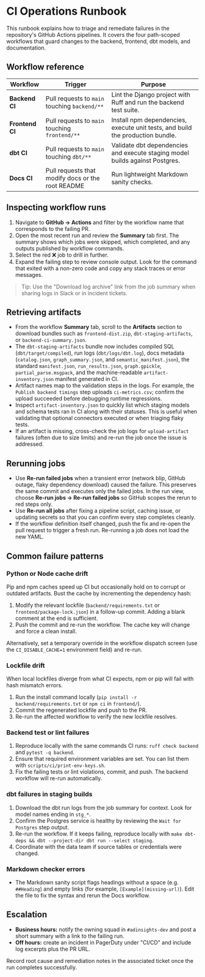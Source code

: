 # CI Operations Runbook

This runbook explains how to triage and remediate failures in the repository's GitHub Actions pipelines. It covers the four path-scoped workflows that guard changes to the backend, frontend, dbt models, and documentation.

## Workflow reference

| Workflow | Trigger | Purpose |
| --- | --- | --- |
| **Backend CI** | Pull requests to `main` touching `backend/**` | Lint the Django project with Ruff and run the backend test suite. |
| **Frontend CI** | Pull requests to `main` touching `frontend/**` | Install npm dependencies, execute unit tests, and build the production bundle. |
| **dbt CI** | Pull requests to `main` touching `dbt/**` | Validate dbt dependencies and execute staging model builds against Postgres. |
| **Docs CI** | Pull requests that modify docs or the root README | Run lightweight Markdown sanity checks. |

## Inspecting workflow runs

1. Navigate to **GitHub → Actions** and filter by the workflow name that corresponds to the failing PR.
2. Open the most recent run and review the **Summary** tab first. The summary shows which jobs were skipped, which completed, and any outputs published by workflow commands.
3. Select the red ❌ job to drill in further.
4. Expand the failing step to review console output. Look for the command that exited with a non-zero code and copy any stack traces or error messages.

> Tip: Use the "Download log archive" link from the job summary when sharing logs in Slack or in incident tickets.

## Retrieving artifacts

* From the workflow **Summary** tab, scroll to the **Artifacts** section to download bundles such as `frontend-dist.zip`, `dbt-staging-artifacts`, or `backend-ci-summary.json`.
* The `dbt-staging-artifacts` bundle now includes compiled SQL (`dbt/target/compiled`), run logs (`dbt/logs/dbt.log`), docs metadata (`catalog.json`, `graph_summary.json`, and `semantic_manifest.json`), the standard `manifest.json`, `run_results.json`, `graph.gpickle`, `partial_parse.msgpack`, and the machine-readable `artifact-inventory.json` manifest generated in CI.
* Artifact names map to the validation steps in the logs. For example, the `Publish backend timings` step uploads `ci-metrics.csv`; confirm the upload succeeded before debugging runtime regressions.
* Inspect `artifact-inventory.json` to quickly list which staging models and schema tests ran in CI along with their statuses. This is useful when validating that optional connectors executed or when triaging flaky tests.
* If an artifact is missing, cross-check the job logs for `upload-artifact` failures (often due to size limits) and re-run the job once the issue is addressed.

## Rerunning jobs

* Use **Re-run failed jobs** when a transient error (network blip, GitHub outage, flaky dependency download) caused the failure. This preserves the same commit and executes only the failed jobs. In the run view, choose **Re-run jobs → Re-run failed jobs** so GitHub scopes the rerun to red steps only.
* Use **Re-run all jobs** after fixing a pipeline script, caching issue, or updating secrets so that you can confirm every step completes cleanly.
* If the workflow definition itself changed, push the fix and re-open the pull request to trigger a fresh run. Re-running a job does not load the new YAML.

## Common failure patterns

### Python or Node cache drift

Pip and npm caches speed up CI but occasionally hold on to corrupt or outdated artifacts. Bust the cache by incrementing the dependency hash:

1. Modify the relevant lockfile (`backend/requirements.txt` or `frontend/package-lock.json`) in a follow-up commit. Adding a blank comment at the end is sufficient.
2. Push the commit and re-run the workflow. The cache key will change and force a clean install.

Alternatively, set a temporary override in the workflow dispatch screen (use the `CI_DISABLE_CACHE=1` environment field) and re-run.

### Lockfile drift

When local lockfiles diverge from what CI expects, npm or pip will fail with hash mismatch errors.

1. Run the install command locally (`pip install -r backend/requirements.txt` or `npm ci` in `frontend/`).
2. Commit the regenerated lockfile and push to the PR.
3. Re-run the affected workflow to verify the new lockfile resolves.

### Backend test or lint failures

1. Reproduce locally with the same commands CI runs: `ruff check backend` and `pytest -q backend`.
2. Ensure that required environment variables are set. You can list them with `scripts/ci/print-env-keys.sh`.
3. Fix the failing tests or lint violations, commit, and push. The backend workflow will re-run automatically.

### dbt failures in staging builds

1. Download the dbt run logs from the job summary for context. Look for model names ending in `stg_*`.
2. Confirm the Postgres service is healthy by reviewing the `Wait for Postgres` step output.
3. Re-run the workflow. If it keeps failing, reproduce locally with `make dbt-deps && dbt --project-dir dbt run --select staging`.
4. Coordinate with the data team if source tables or credentials were changed.

### Markdown checker errors

* The Markdown sanity script flags headings without a space (e.g. `##Heading`) and empty links (for example, `[Example](missing-url)`). Edit the file to fix the syntax and rerun the Docs workflow.

## Escalation

* **Business hours:** notify the owning squad in `#adinsights-dev` and post a short summary with a link to the failing run.
* **Off hours:** create an incident in PagerDuty under "CI/CD" and include log excerpts plus the PR URL.

Record root cause and remediation notes in the associated ticket once the run completes successfully.
